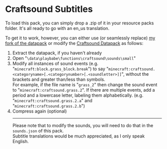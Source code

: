 # Craftsound Subtitles

To load this pack, you can simply drop a .zip of it in your resource packs folder. It's all ready to go with an en_us translation.

To get it to work, however, you can either use (or seamlessly replace) <a href=https://github.com/IIJJ22GG/MC-DP-CraftSound>my fork of the datapack</a> or modify the <a href=https://www.planetminecraft.com/data-pack/craftsound-datapack-all-crafting-come-with-sound/>Craftsound Datapack</a> as follows:
1. Extract the datapack, if you haven't already
2. Open "<code>\data\playbabe\functions\craftsound\sounds\small</code>"
3. Modify all instances of sound events (e.g. "<code>minecraft:block.grass_block.break</code>") to say "<code>minecraft:craftsound.\<categoryname\>[.\<categorynumber\>[.\<soundletter\>]]</code>", without the brackets and greater than/less than symbols.
<br>For example, if the file name is "<code>grass_2</code>" then change the sound event to "<code>minecraft:craftsound.grass.2</code>". If there are multiple events, add a period and a lowercase letter, labeling them alphabetically. (e.g. "<code>minecraft:craftsound.grass.2.a</code>" and "<code>minecraft:craftsound.grass.2.b</code>")<br>
4. Compress again (optional)<br><hr>
Please note that to modify the sounds, you will need to do that in the <code>sounds.json</code> of this pack.<br>
Subtitle translations would be much appreciated, as I only speak English.
